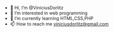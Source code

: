 - 👋 Hi, I’m @ViniciusDorlitz
- 👀 I’m interested in web programming
- 🌱 I’m currently learning HTML,CSS,PHP
- 📫 How to reach me viniciusdorlitz@gmail.com

<!---
ViniciusDorlitz/ViniciusDorlitz is a ✨ special ✨ repository because its `README.md` (this file) appears on your GitHub profile.
You can click the Preview link to take a look at your changes.
--->
